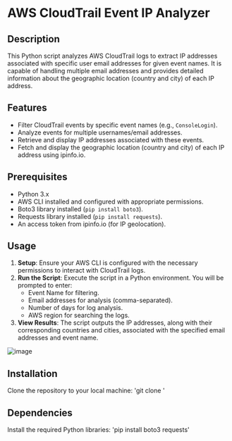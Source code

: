 # AWS CloudTrail Event IP Analyzer

## Description
This Python script analyzes AWS CloudTrail logs to extract IP addresses associated with specific user email addresses for given event names. It is capable of handling multiple email addresses and provides detailed information about the geographic location (country and city) of each IP address.

## Features
- Filter CloudTrail events by specific event names (e.g., `ConsoleLogin`).
- Analyze events for multiple usernames/email addresses.
- Retrieve and display IP addresses associated with these events.
- Fetch and display the geographic location (country and city) of each IP address using ipinfo.io.

## Prerequisites
- Python 3.x
- AWS CLI installed and configured with appropriate permissions.
- Boto3 library installed (`pip install boto3`).
- Requests library installed (`pip install requests`).
- An access token from ipinfo.io (for IP geolocation).

## Usage
1. **Setup**: Ensure your AWS CLI is configured with the necessary permissions to interact with CloudTrail logs.
2. **Run the Script**: Execute the script in a Python environment. You will be prompted to enter:
   - Event Name for filtering.
   - Email addresses for analysis (comma-separated).
   - Number of days for log analysis.
   - AWS region for searching the logs.
3. **View Results**: The script outputs the IP addresses, along with their corresponding countries and cities, associated with the specified email addresses and event name.

![image](https://github.com/dvinskikh/aws-cloudtrail-eventIP-analyzer/assets/102820548/9e56348c-23b4-4aa5-894c-00c6217b61c4)

## Installation
Clone the repository to your local machine: 'git clone [<repository-url>](https://github.com/dvinskikh/aws-cloudtrail-eventIP-analyzer.git)'

## Dependencies
Install the required Python libraries: 'pip install boto3 requests'
